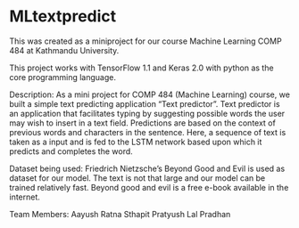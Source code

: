 # MLtextpredict 
This was created as a miniproject for our course Machine Learning COMP 484 at Kathmandu University.

This project works with TensorFlow 1.1 and Keras 2.0 with python as the core programming language. 

Description:
As a mini project for COMP 484 (Machine Learning) course, we built a simple text predicting
application “Text predictor”. Text predictor is an application that facilitates typing by suggesting
possible words the user may wish to insert in a text field. Predictions are based on the context of
previous words and characters in the sentence.
Here, a sequence of text is taken as a input and is fed to the LSTM network based upon which it predicts 
and completes the word.

Dataset being used:
Friedrich Nietzsche’s Beyond Good and Evil is used as dataset for our model. The text is not that large and our
model can be trained relatively fast. Beyond good and evil is a free e-book
available in the internet.

Team Members:
Aayush Ratna Sthapit
Pratyush Lal Pradhan

